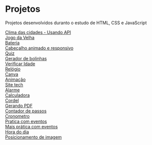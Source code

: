 # Projetos
 Projetos desenvolvidos duranto o estudo de HTML, CSS e JavaScript

[Clima das cidades - Usando API](https://joiceclemente.github.io/Projetos/clima%20das%20cidades/)  
[Jogo da Velha](https://joiceclemente.github.io/Projetos/jogo%20da%20velha/)<br>
[Bateria](https://joiceclemente.github.io/Projetos/bateria/)<br>
[Cabeçalho animado e responsivo](https://joiceclemente.github.io/Projetos/cabeçalho/)<br>
[Quiz](https://joiceclemente.github.io/Projetos/quiz/)<br>
[Gerador de bolinhas](https://joiceclemente.github.io/Projetos/bolinhas/)<br>
[Verificar Idade](https://joiceclemente.github.io/Projetos/verificar%20idade/)<br>
[Relógio](https://joiceclemente.github.io/Projetos/relogio%20analogico/)<br>
[Canva](https://joiceclemente.github.io/Projetos/canva/)<br>
[Animação](https://joiceclemente.github.io/Projetos/animaçao/)<br>
[Site tech](https://joiceclemente.github.io/Projetos/site%20tech/)<br>
[Alarme](https://joiceclemente.github.io/Projetos/alarme/)<br>
[Calculadora](https://joiceclemente.github.io/Projetos/calculadora/)<br>
[Cordel](https://joiceclemente.github.io/Projetos/cordel/)<br>
[Gerando PDF](https://joiceclemente.github.io/Projetos/criando%20PDF/)<br>
[Contador de passos](https://joiceclemente.github.io/Projetos/contador%20de%20passos/)<br>
[Cronometro](https://joiceclemente.github.io/Projetos/cronometro/)<br>
[Pratica com eventos](https://joiceclemente.github.io/Projetos/addListener%20pratica/)<br>
[Mais prática com eventos](https://joiceclemente.github.io/Projetos/adicionando%20e%20removendo%20cursos/)<br>
[Hora do dia](https://joiceclemente.github.io/Projetos/hora%20do%20dia/)<br>
[Posicionamento de imagem](https://joiceclemente.github.io/Projetos/posicionamento%20de%20imagem/)
